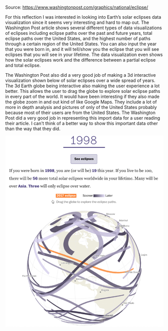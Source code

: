 Source: https://www.washingtonpost.com/graphics/national/eclipse/

For this reflection I was interested in looking into Earth’s solar eclipses data visualization since it seems very interesting and hard to map out. The Washington Post article shows several different types of data visualizations of eclipses including eclipse paths over the past and future years, total eclipse paths over the United States, and the highest number of paths through a certain region of the United States. You can also input the year that you were born in, and it will tell/show you the eclipse that you will see eclipses that you will see in your lifetime. The data visualization even shows how the solar eclipses work and the difference between a partial eclipse and total eclipse.

The Washington Post also did a very good job of making a 3d interactive visualization shown below of solar eclipses over a wide spread of years. The 3d Earth globe being interactive also making the user experience a lot better. This allows the user to drag the globe to explore solar eclipse paths in every part of the world. It would have been interesting if they also made the globe zoom in and out kind of like Google Maps. They include a lot of more in depth analysis and pictures of only of the United States probably because most of their users are from the United States. The Washington Post did a very good job in representing this import data for a user reading their article. I can't think of a better way to show this important data other than the way that they did.

![Image](images/reflection2.png)

